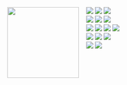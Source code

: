 <!--
<div>
  <img src="./img/background.png" align="" />
</div>

<p>‎</p>


<div>
  <img src="https://github.com/riyuzenn/riyuzenn/raw/main/img/monitor.gif" width="128" height="128" align="left" />
</div>

<div align="left">
  <a href="https://github.com/riyuzenn">
    <img src="./github-metrics.svg" />
  </a>
</div>
-->
<!--<p align="center">
   <samp>
   yo, im ryuu
   <br>
   yet another unmotivated programmer. i enjoy building stuff from scratch. <br>
  using mostly rust & node 
   <br>
   </samp>
<p align="center"><samp> ~
   <a href="https://ryuu-grub.vercel.app">boring portfolio</a>
   ·
   <a href="https://discord.com/users/418872913576591383">add me on discord</a>
   ·
   <a href="https://github.com/riyuzenn">recursion</a>
   ~ </samp><br><br>
   
</p>
</p> -->
<div>
<!--   <div><img height="68" width="68" src="https://github.com/user-attachments/assets/b17bee5c-f693-4fb2-8f62-b459f222da2e" align="left" /></div> -->
  <div><img height="164" width="164" src="https://github.com/user-attachments/assets/84812d7c-7fc0-45fe-bbfb-f22196569a77" align="left" /></div>
  <div>
    　<a href="#"><img src="https://img.shields.io/badge/-Javascript-white?logo=javascript&logoColor=black" /></a>
    <a href="#"><img src="https://img.shields.io/badge/-Typescript-white?logo=typescript&logoColor=black" /></a>
    <a href="#"><img src="https://img.shields.io/badge/-Rust-white?logo=rust&logoColor=black" /></a>
  </div> 
  <div>
    　<a href="#"><img src="https://img.shields.io/badge/-Python-white?logo=python&logoColor=black" /></a>
    <a href="#"><img src="https://img.shields.io/badge/-OpenJDK-white?logo=openjdk&logoColor=black" /></a>
    <a href="#"><img src="https://img.shields.io/badge/-NextJS-white?logo=next.js&logoColor=black" /></a>
  </div>
  <div>
    　<a href="#"><img src="https://img.shields.io/badge/-React-white?logo=react&logoColor=black" /></a>
    <a href="#"><img src="https://img.shields.io/badge/-Tailwind-white?logo=tailwind%20css&logoColor=black" /></a>
    <a href="#"><img src="https://img.shields.io/badge/-Git-white?logo=git&logoColor=black" /></a>
    <a href="#"><img src="https://img.shields.io/badge/-Vite-white?logo=vite&logoColor=black" /> </a>
  </div> 
  <div>
    　<a href="#"><img src="https://img.shields.io/badge/-Express-white?logo=express&logoColor=black" /></a>
    <a href="#"><img src="https://img.shields.io/badge/-FastAPI-white?logo=fastapi&logoColor=black" /></a>
    <a href="#"><img src="https://img.shields.io/badge/-Node-white?logo=node.js&logoColor=black" /></a>
  </div> 
    <div>
    　<a href="#"><img src="https://img.shields.io/badge/-MongoDB-white?logo=mongodb&logoColor=black" /></a>
    <a href="#"><img src="https://img.shields.io/badge/-PostgreSQL-white?logo=postgresql&logoColor=black" /></a>
  
  </div> 
</div>

